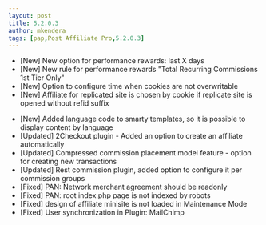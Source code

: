 ```yaml
---
layout: post
title: 5.2.0.3
author: mkendera
tags: [pap,Post Affiliate Pro,5.2.0.3]
---
```


- [New] New option for performance rewards: last X days
- [New] New rule for performance rewards "Total Recurring Commissions 1st Tier Only"
- [New] Option to configure time when cookies are not overwritable
- [New] Affiliate for replicated site is chosen by cookie if replicate site is opened without refid suffix

<!--more-->

- [New] Added language code to smarty templates, so it is possible to display content by language
- [Updated] 2Checkout plugin -  Added an option to create an affiliate automatically
- [Updated] Compressed commission placement model feature - option for creating new transactions
- [Updated] Rest commission plugin, added option to configure it per commission groups
- [Fixed] PAN: Network merchant agreement should be readonly
- [Fixed] PAN: root index.php page is not indexed by robots
- [Fixed] design of affiliate minisite is not loaded in Maintenance Mode
- [Fixed] User synchronization in Plugin: MailChimp
